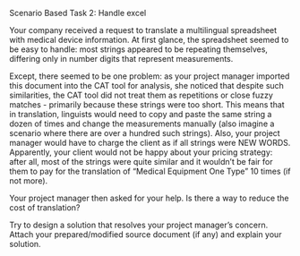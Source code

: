 Scenario Based Task 2: Handle excel

Your company received a request to translate a multilingual spreadsheet with medical device information. At first glance, the spreadsheet seemed to be easy to handle: most strings appeared to be repeating themselves, differing only in number digits that represent measurements. 

Except, there seemed to be one problem: as your project manager imported this document into the CAT tool for analysis, she noticed that despite such similarities, the CAT tool did not treat them as repetitions or close fuzzy matches - primarily because these strings were too short. This means that in translation, linguists would need to copy and paste the same string a dozen of times and change the measurements manually (also imagine a scenario where there are over a hundred such strings). Also, your project manager would have to charge the client as if all strings were NEW WORDS. Apparently, your client would not be happy about your pricing strategy: after all, most of the strings were quite similar and it wouldn’t be fair for them to pay for the translation of “Medical Equipment One Type” 10 times (if not more). 

Your project manager then asked for your help. Is there a way to reduce the cost of translation?

Try to design a solution that resolves your project manager’s concern. Attach your prepared/modified source document (if any) and explain your solution. 